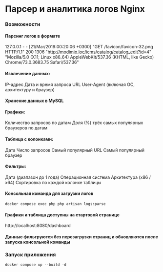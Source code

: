 # Парсер и аналитика логов Nginx

### Возможности
#### Парсинг логов в формате
127.0.0.1 - - [21/Mar/2019:00:20:06 +0300] "GET /favicon/favicon-32.png HTTP/1.1" 200 1306
"http://modimio.loc/icms/catalog/catalog_edit?id=4" "Mozilla/5.0 (X11; Linux x86_64)
AppleWebKit/537.36 (KHTML, like Gecko) Chrome/73.0.3683.75 Safari/537.36"

#### Извлечение данных:
IP-адрес
Дата и время запроса
URL
User-Agent (включая ОС, архитектуру и браузер)

#### Хранение данных в MySQL

#### Графики:
Количество запросов по датам
Доля (%) трёх самых популярных браузеров по датам

#### Таблица с колонками:
Дата
Число запросов
Самый популярный URL
Самый популярный браузер

#### Фильтры:
Дата (диапазон до 1 года)
Операционная система
Архитектура (x86 / x64)
Сортировка по каждой колонке таблицы

#### Консольная команда для загрузки логов
```
docker compose exec php php artisan logs:parse
```
#### Графики и таблица доступны на стартовой странице 
http://localhost:8080/dashboard

#### Данные фильтруются без перезагрузки страниц и обновляются после запуска консольной команды

### Запуск приложения
```
docker compose up --build -d
```








